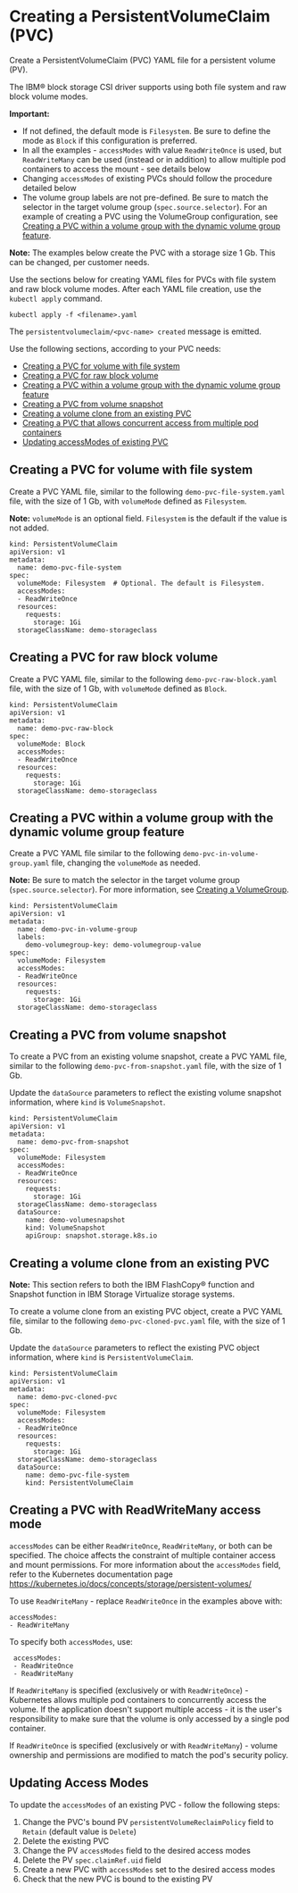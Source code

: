 # Creating a PersistentVolumeClaim (PVC)

Create a PersistentVolumeClaim (PVC) YAML file for a persistent volume (PV).

The IBM® block storage CSI driver supports using both file system and raw block volume modes.

**Important:**
  - If not defined, the default mode is `Filesystem`. Be sure to define the mode as `Block` if this configuration is preferred.
  - In all the examples - `accessModes` with value `ReadWriteOnce` is used, but `ReadWriteMany` can be used (instead or in addition) to allow multiple pod containers to access the mount - see details below
  - Changing `accessModes` of existing PVCs should follow the procedure detailed below
  - The volume group labels are not pre-defined. Be sure to match the selector in the target volume group (`spec.source.selector`). For an example of creating a PVC using the VolumeGroup configuration, see [Creating a PVC within a volume group with the dynamic volume group feature](#creating-a-pvc-within-a-volume-group-with-the-dynamic-volume-group-feature).

**Note:** The examples below create the PVC with a storage size 1 Gb. This can be changed, per customer needs.

Use the sections below for creating YAML files for PVCs with file system and raw block volume modes. After each YAML file creation, use the `kubectl apply` command.

```
kubectl apply -f <filename>.yaml
```

The `persistentvolumeclaim/<pvc-name> created` message is emitted.

Use the following sections, according to your PVC needs:

- [Creating a PVC for volume with file system](#creating-a-pvc-for-volume-with-file-system)
- [Creating a PVC for raw block volume](#creating-a-pvc-for-raw-block-volume)
- [Creating a PVC within a volume group with the dynamic volume group feature](#creating-a-pvc-within-a-volume-group-with-the-dynamic-volume-group-feature)  
- [Creating a PVC from volume snapshot](#creating-a-pvc-from-volume-snapshot)
- [Creating a volume clone from an existing PVC](#creating-a-volume-clone-from-an-existing-pvc)
- [Creating a PVC that allows concurrent access from multiple pod containers](#creating-a-pvc-with-readwritemany-access-mode)
- [Updating accessModes of existing PVC](#updating-access-modes)

## Creating a PVC for volume with file system

Create a PVC YAML file, similar to the following `demo-pvc-file-system.yaml` file, with the size of 1 Gb, with `volumeMode` defined as `Filesystem`.

**Note:** `volumeMode` is an optional field. `Filesystem` is the default if the value is not added.

    kind: PersistentVolumeClaim
    apiVersion: v1
    metadata:
      name: demo-pvc-file-system
    spec:
      volumeMode: Filesystem  # Optional. The default is Filesystem.
      accessModes:
      - ReadWriteOnce
      resources:
        requests:
          storage: 1Gi
      storageClassName: demo-storageclass

## Creating a PVC for raw block volume

Create a PVC YAML file, similar to the following `demo-pvc-raw-block.yaml` file, with the size of 1 Gb, with `volumeMode` defined as `Block`.

    kind: PersistentVolumeClaim
    apiVersion: v1
    metadata:
      name: demo-pvc-raw-block
    spec:
      volumeMode: Block
      accessModes:
      - ReadWriteOnce
      resources:
        requests:
          storage: 1Gi
      storageClassName: demo-storageclass

## Creating a PVC within a volume group with the dynamic volume group feature

Create a PVC YAML file similar to the following `demo-pvc-in-volume-group.yaml` file, changing the `volumeMode` as needed.

**Note:**  Be sure to match the selector in the target volume group (`spec.source.selector`). For more information, see [Creating a VolumeGroup](creating_volumegroup.md).

    kind: PersistentVolumeClaim
    apiVersion: v1
    metadata:
      name: demo-pvc-in-volume-group
      labels:
        demo-volumegroup-key: demo-volumegroup-value
    spec:
      volumeMode: Filesystem
      accessModes:
      - ReadWriteOnce
      resources:
        requests:
          storage: 1Gi
      storageClassName: demo-storageclass

## Creating a PVC from volume snapshot

To create a PVC from an existing volume snapshot, create a PVC YAML file, similar to the following `demo-pvc-from-snapshot.yaml` file, with the size of 1 Gb.

Update the `dataSource` parameters to reflect the existing volume snapshot information, where `kind` is `VolumeSnapshot`.

    kind: PersistentVolumeClaim
    apiVersion: v1
    metadata:
      name: demo-pvc-from-snapshot
    spec:
      volumeMode: Filesystem
      accessModes:
      - ReadWriteOnce
      resources:
        requests:
          storage: 1Gi
      storageClassName: demo-storageclass
      dataSource:
        name: demo-volumesnapshot
        kind: VolumeSnapshot
        apiGroup: snapshot.storage.k8s.io

## Creating a volume clone from an existing PVC

**Note:** This section refers to both the IBM FlashCopy® function and Snapshot function in IBM Storage Virtualize storage systems.

To create a volume clone from an existing PVC object, create a PVC YAML file, similar to the following `demo-pvc-cloned-pvc.yaml` file, with the size of 1 Gb.

Update the `dataSource` parameters to reflect the existing PVC object information, where `kind` is `PersistentVolumeClaim`.

    kind: PersistentVolumeClaim
    apiVersion: v1
    metadata:
      name: demo-pvc-cloned-pvc
    spec:
      volumeMode: Filesystem
      accessModes:
      - ReadWriteOnce
      resources:
        requests:
          storage: 1Gi
      storageClassName: demo-storageclass
      dataSource:
        name: demo-pvc-file-system
        kind: PersistentVolumeClaim

## Creating a PVC with ReadWriteMany access mode

`accessModes` can be either `ReadWriteOnce`, `ReadWriteMany`, or both can be specified. The choice affects the constraint of multiple container access and mount permissions.
For more information about the `accessModes` field, refer to the Kubernetes documentation page https://kubernetes.io/docs/concepts/storage/persistent-volumes/

To use `ReadWriteMany` - replace `ReadWriteOnce` in the examples above with:

    accessModes:
    - ReadWriteMany

To specify both `accessModes`, use:

     accessModes:
     - ReadWriteOnce
     - ReadWriteMany

If `ReadWriteMany` is specified (exclusively or with `ReadWriteOnce`) - Kubernetes allows multiple pod containers to concurrently access the volume. If the application doesn't support multiple access - it is the user's responsibility to make sure that the volume is only accessed by a single pod container.

If `ReadWriteOnce` is specified (exclusively or with `ReadWriteMany`) - volume ownership and permissions are modified to match the pod's security policy.

## Updating Access Modes

To update the `accessModes` of an existing PVC - follow the following steps:
1. Change the PVC's bound PV `persistentVolumeReclaimPolicy` field to `Retain` (default value is `Delete`)
2. Delete the existing PVC
3. Change the PV `accessModes` field to the desired access modes
4. Delete the PV `spec.claimRef.uid` field
5. Create a new PVC with `accessModes` set to the desired access modes
6. Check that the new PVC is bound to the existing PV
